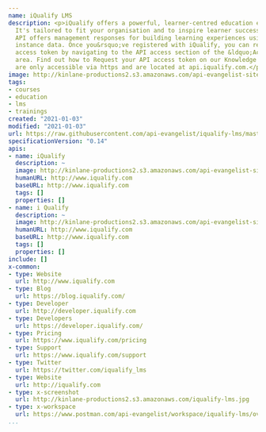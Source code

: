 ```yaml
---
name: iQualify LMS
description: <p>iQualify offers a powerful, learner-centred education experience.
  It's tailored to fit your organisation and to inspire learner success. The iQualify
  API offers management responses for building learning experiences using your iQualify
  instance data. Once you&rsquo;ve registered with iQualify, you can request an API
  access token by navigating to the API access section of the &ldquo;Account Settings&rdquo;
  area. Find out how to Request your API access token on our Knowledge base. All endpoints
  are only accessible via https and are located at api.iqualify.com.</p>
image: http://kinlane-productions2.s3.amazonaws.com/api-evangelist-site/company/logos/iqualify-lms.png
tags:
- courses
- education
- lms
- trainings
created: "2021-01-03"
modified: "2021-01-03"
url: https://raw.githubusercontent.com/api-evangelist/iqualify-lms/master/apis.json
specificationVersion: "0.14"
apis:
- name: iQualify
  description: ~
  image: http://kinlane-productions2.s3.amazonaws.com/api-evangelist-site/company/logos/iqualify-lms.png
  humanURL: http://www.iqualify.com
  baseURL: http://www.iqualify.com
  tags: []
  properties: []
- name: i Qualify
  description: ~
  image: http://kinlane-productions2.s3.amazonaws.com/api-evangelist-site/company/logos/iqualify-lms.png
  humanURL: http://www.iqualify.com
  baseURL: http://www.iqualify.com
  tags: []
  properties: []
include: []
x-common:
- type: Website
  url: http://www.iqualify.com
- type: Blog
  url: https://blog.iqualify.com/
- type: Developer
  url: http://developer.iqualify.com
- type: Developers
  url: https://developer.iqualify.com/
- type: Pricing
  url: https://www.iqualify.com/pricing
- type: Support
  url: https://www.iqualify.com/support
- type: Twitter
  url: https://twitter.com/iqualify_lms
- type: Website
  url: http://iqualify.com
- type: x-screenshot
  url: http://kinlane-productions2.s3.amazonaws.com/iqualify-lms.jpg
- type: x-workspace
  url: https://www.postman.com/api-evangelist/workspace/iqualify-lms/overview
...
```


